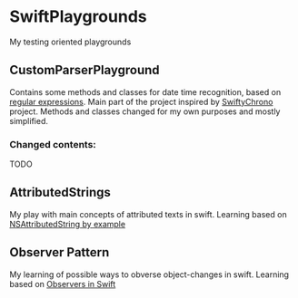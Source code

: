 # SwiftPlaygrounds

My testing oriented playgrounds

## CustomParserPlayground

Contains some methods and classes for date time recognition, based on [regular expressions](https://www.regular-expressions.info).
Main part of the project inspired by [SwiftyChrono](https://github.com/quire-io/SwiftyChrono) project. Methods and classes changed
for my own purposes and mostly simplified. 

### Changed contents:

TODO

## AttributedStrings 

My play with main concepts of attributed texts in swift. Learning based on [NSAttributedString by example](https://www.hackingwithswift.com/articles/113/nsattributedstring-by-example)

## Observer Pattern

My learning of possible ways to obverse object-changes in swift. Learning based on [Observers in Swift](https://www.swiftbysundell.com/posts/observers-in-swift-part-1)
